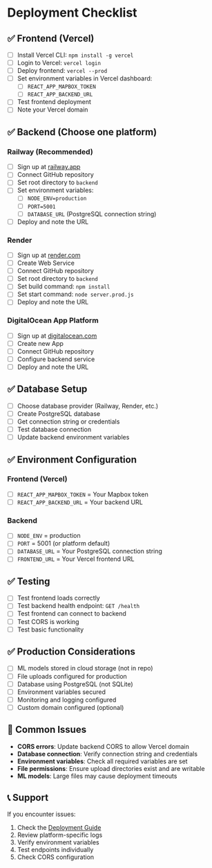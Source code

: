 # Deployment Checklist

## ✅ Frontend (Vercel)

- [ ] Install Vercel CLI: `npm install -g vercel`
- [ ] Login to Vercel: `vercel login`
- [ ] Deploy frontend: `vercel --prod`
- [ ] Set environment variables in Vercel dashboard:
  - [ ] `REACT_APP_MAPBOX_TOKEN`
  - [ ] `REACT_APP_BACKEND_URL`
- [ ] Test frontend deployment
- [ ] Note your Vercel domain

## ✅ Backend (Choose one platform)

### Railway (Recommended)
- [ ] Sign up at [railway.app](https://railway.app)
- [ ] Connect GitHub repository
- [ ] Set root directory to `backend`
- [ ] Set environment variables:
  - [ ] `NODE_ENV=production`
  - [ ] `PORT=5001`
  - [ ] `DATABASE_URL` (PostgreSQL connection string)
- [ ] Deploy and note the URL

### Render
- [ ] Sign up at [render.com](https://render.com)
- [ ] Create Web Service
- [ ] Connect GitHub repository
- [ ] Set root directory to `backend`
- [ ] Set build command: `npm install`
- [ ] Set start command: `node server.prod.js`
- [ ] Deploy and note the URL

### DigitalOcean App Platform
- [ ] Sign up at [digitalocean.com](https://digitalocean.com)
- [ ] Create new App
- [ ] Connect GitHub repository
- [ ] Configure backend service
- [ ] Deploy and note the URL

## ✅ Database Setup

- [ ] Choose database provider (Railway, Render, etc.)
- [ ] Create PostgreSQL database
- [ ] Get connection string or credentials
- [ ] Test database connection
- [ ] Update backend environment variables

## ✅ Environment Configuration

### Frontend (Vercel)
- [ ] `REACT_APP_MAPBOX_TOKEN` = Your Mapbox token
- [ ] `REACT_APP_BACKEND_URL` = Your backend URL

### Backend
- [ ] `NODE_ENV` = production
- [ ] `PORT` = 5001 (or platform default)
- [ ] `DATABASE_URL` = Your PostgreSQL connection string
- [ ] `FRONTEND_URL` = Your Vercel frontend URL

## ✅ Testing

- [ ] Test frontend loads correctly
- [ ] Test backend health endpoint: `GET /health`
- [ ] Test frontend can connect to backend
- [ ] Test CORS is working
- [ ] Test basic functionality

## ✅ Production Considerations

- [ ] ML models stored in cloud storage (not in repo)
- [ ] File uploads configured for production
- [ ] Database using PostgreSQL (not SQLite)
- [ ] Environment variables secured
- [ ] Monitoring and logging configured
- [ ] Custom domain configured (optional)

## 🚨 Common Issues

- **CORS errors**: Update backend CORS to allow Vercel domain
- **Database connection**: Verify connection string and credentials
- **Environment variables**: Check all required variables are set
- **File permissions**: Ensure upload directories exist and are writable
- **ML models**: Large files may cause deployment timeouts

## 📞 Support

If you encounter issues:
1. Check the [Deployment Guide](./DEPLOYMENT.md)
2. Review platform-specific logs
3. Verify environment variables
4. Test endpoints individually
5. Check CORS configuration 
